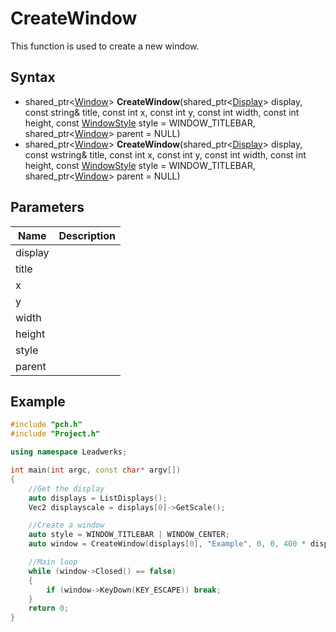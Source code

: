# CreateWindow #
This function is used to create a new window.

## Syntax ##
- shared_ptr<[Window](CPP_Window)\> **CreateWindow**(shared_ptr<[Display](CPP_Display)\> display, const string& title, const int x, const int y, const int width, const int height, const [WindowStyle](CPP_Window) style = WINDOW_TITLEBAR, shared_ptr<[Window](CPP_Window)\> parent = NULL)
- shared_ptr<[Window](CPP_Window)\> **CreateWindow**(shared_ptr<[Display](CPP_Display)\> display, const wstring& title, const int x, const int y, const int width, const int height, const [WindowStyle](CPP_Window) style = WINDOW_TITLEBAR, shared_ptr<[Window](CPP_Window)\> parent = NULL)

## Parameters ##
| Name | Description |
| ------ | ------ |
| display |  |
| title |  |
| x | |
| y |  |
| width | |
| height | |
| style |  |
| parent |  |

## Example ##
```c++
#include "pch.h"
#include "Project.h"

using namespace Leadwerks;

int main(int argc, const char* argv[])
{
    //Get the display
    auto displays = ListDisplays();
    Vec2 displayscale = displays[0]->GetScale();

    //Create a window
    auto style = WINDOW_TITLEBAR | WINDOW_CENTER;
    auto window = CreateWindow(displays[0], "Example", 0, 0, 400 * displayscale.x, 300 * displayscale.y, style);

    //Main loop
    while (window->Closed() == false)
    {
        if (window->KeyDown(KEY_ESCAPE)) break;
    }
    return 0;
}
```
